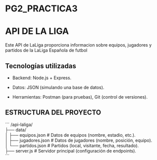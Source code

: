 # PG2_PRACTICA3

# API DE LA LIGA
 
 Este API de LaLiga proporciona informacion sobre equipos, jugadores y partidos de la LaLiga Española de futbol

## Tecnologías utilizadas

- Backend: Node.js + Express.

- Datos: JSON (simulando una base de datos).

- Herramientas: Postman (para pruebas), Git (control de versiones).

## ESTRUCTURA DEL PROYECTO

´´´
 /api-laliga/  
├── data/  
│   ├── equipos.json       # Datos de equipos (nombre, estadio, etc.).  
│   ├── jugadores.json     # Datos de jugadores (nombre, posición, equipo).  
│   └── partidos.json      # Partidos (local, visitante, fecha, resultado).  
├── server.js              # Servidor principal (configuración de endpoints).  
´´´